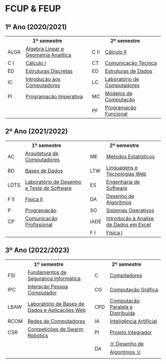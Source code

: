 # FCUP & FEUP

## 1º Ano (2020/2021)
<table>
    <tr>
        <th colspan="2">1º semestre</th>
        <th colspan="2">2º semestre</th>
    </tr> 
    <tr>
        <td>ALGA</td>
        <td><a href="https://github.com/DanielaTomas/FCUP-FEUP/tree/main/1%C2%BAano/1%C2%BAsemestre/ALGA">Álgebra Linear e Geometria Analítica</a></td>
        <td>C II</td>
        <td><a href="https://github.com/DanielaTomas/FCUP-FEUP/tree/main/1%C2%BAano/2%C2%BAsemestre/Calculo%20II">Cálculo II</a></td>
    </tr>
    <tr>
        <td>C I</td>
        <td><a href="https://github.com/DanielaTomas/FCUP-FEUP/tree/main/1%C2%BAano/1%C2%BAsemestre/C%C3%A1lculo%20I">Cálculo I</a></td>
        <td>CT</td>
        <td><a href="https://github.com/DanielaTomas/FCUP-FEUP/tree/main/1%C2%BAano/2%C2%BAsemestre/Comunica%C3%A7%C3%A3o%20T%C3%A9cnica">Comunicação Técnica</a></td>
    </tr>
    <tr>
        <td>ED</td>
        <td><a href="https://github.com/DanielaTomas/FCUP-FEUP/tree/main/1%C2%BAano/1%C2%BAsemestre/Estruturas%20Discretas">Estruturas Discretas</a></td>
        <td>ED</td>
        <td><a href="https://github.com/DanielaTomas/FCUP-FEUP/tree/main/1%C2%BAano/2%C2%BAsemestre/Estruturas%20de%20Dados">Estruturas de Dados</a></td>
    </tr>
    <tr>
        <td>IC</td>
        <td><a href="https://github.com/DanielaTomas/FCUP-FEUP/tree/main/1%C2%BAano/1%C2%BAsemestre/Introdu%C3%A7%C3%A3o%20aos%20Computadores">Introdução aos Computadores</a></td>
        <td>LC</td>
        <td><a href="https://github.com/DanielaTomas/FCUP-FEUP/tree/main/1%C2%BAano/2%C2%BAsemestre/Laborat%C3%B3rio%20de%20Computadores">Laboratório de Computadores</a></td>
    </tr>
    <tr>
        <td>PI</td>
        <td><a href="https://github.com/DanielaTomas/FCUP-FEUP/tree/main/1%C2%BAano/1%C2%BAsemestre/PI_CC1003">Programação Imperativa</a></td>
        <td>MC</td>
        <td><a href="https://github.com/DanielaTomas/FCUP-FEUP/tree/main/1%C2%BAano/2%C2%BAsemestre/Modelos%20Computa%C3%A7%C3%A3o">Modelos de Computação</a></td>
    </tr>
        <tr>
        <td></td>
        <td></td>
        <td>PF</td>
        <td><a href="https://github.com/DanielaTomas/FCUP-FEUP/tree/main/1%C2%BAano/2%C2%BAsemestre/Programa%C3%A7%C3%A3o%20Funcional">Programação Funcional</a></td>
    </tr>
</table>

## 2º Ano (2021/2022)
<table>
    <tr>
        <th colspan="2">1º semestre</th>
        <th colspan="2">2º semestre</th>
    </tr> 
    <tr>
        <td>AC</td>
        <td><a href="https://github.com/DanielaTomas/FCUP-FEUP/tree/main/2%C2%BAano/1%C2%BAsemestre/Arquitetura%20de%20Computadores">Arquitetura de Computadores</a></td>
        <td>ME</td>
        <td><a href="https://github.com/DanielaTomas/FCUP-FEUP/tree/main/2%C2%BAano/2%C2%BAsemestre/M%C3%A9todos%20Estat%C3%ADsticos">Métodos Estatísticos</a></td>
    </tr>
    <tr>
        <td>BD</td>
        <td><a href="https://github.com/DanielaTomas/FCUP-FEUP/tree/main/2%C2%BAano/1%C2%BAsemestre/Bases%20de%20Dados">Bases de Dados</a></td>
        <td>LTW</td>
        <td><a href="https://github.com/DanielaTomas/FCUP-FEUP/tree/main/2%C2%BAano/2%C2%BAsemestre/Linguagens%20e%20Tecnologias%20Web">Linguagens e Tecnologias Web</a></td>
    </tr>
    <tr>
        <td>LDTS</td>
        <td><a href="https://github.com/DanielaTomas/FCUP-FEUP/tree/main/2%C2%BAano/1%C2%BAsemestre/LDTS">Laboratório de Desenho e Teste de Software</a></td>
        <td>ES</td>
        <td><a href="https://github.com/DanielaTomas/FCUP-FEUP/tree/main/2%C2%BAano/2%C2%BAsemestre/Engenharia%20de%20Software">Engenharia de Software</a></td>
    </tr>
    <tr>
        <td>F II</td>
        <td><a href="https://github.com/DanielaTomas/FCUP-FEUP/tree/main/2%C2%BAano/1%C2%BAsemestre/F%C3%ADsica%20II">Física II</a></td>
        <td>DA</td>
        <td><a href="https://github.com/DanielaTomas/FCUP-FEUP/tree/main/2%C2%BAano/2%C2%BAsemestre/Desenho%20de%20Algoritmos">Desenho de Algoritmos</a></td>
    </tr>
    <tr>
        <td>P</td>
        <td><a href="https://github.com/DanielaTomas/FCUP-FEUP/tree/main/2%C2%BAano/1%C2%BAsemestre/Programa%C3%A7%C3%A3o">Programação</a></td>
        <td>SO</td>
        <td><a href="https://github.com/DanielaTomas/FCUP-FEUP/tree/main/2%C2%BAano/2%C2%BAsemestre/Sistemas%20Operativos">Sistemas Operativos</a></td>
    </tr>
    <tr>
        <td>CP</td>
        <td><a href="https://github.com/DanielaTomas/FCUP-FEUP/tree/main/2%C2%BAano/1%C2%BAsemestre/Comunica%C3%A7%C3%A3o%20Profissional/Documentação">Comunicação Profissional</a></td>
        <td>IADE</td>
        <td><a href="https://github.com/DanielaTomas/FCUP-FEUP/tree/main/2%C2%BAano/2%C2%BAsemestre/IADExcel">Introdução à Analise de Dados em Excel</a></td>
    </tr>
    <tr>
        <td></td>
        <td></td>
        <td>F I</td>
        <td><a href="https://github.com/DanielaTomas/FCUP-FEUP/tree/main/2%C2%BAano/2%C2%BAsemestre/F%C3%ADsica%20I">Física I</a></td>
    </tr>
</table>


## 3º Ano (2022/2023)
<table>
    <tr>
        <th colspan="2">1º semestre</th>
        <th colspan="2">2º semestre</th>
    </tr> 
    <tr>
        <td>FSI</td>
        <td><a href="https://github.com/DanielaTomas/FCUP-FEUP/tree/main/3%C2%BAano/1%C2%BAsemestre/Fundamentos%20de%20Seguran%C3%A7a%20Inform%C3%A1tica">Fundamentos de Segurança Informática</a></td>
        <td>C</td>
        <td><a href="https://github.com/DanielaTomas/FCUP-FEUP/tree/main/3%C2%BAano/2%C2%BAsemestre/Compiladores">Compiladores</a></td>
    </tr>
    <tr>
        <td>IPC</td>
        <td><a href="https://github.com/DanielaTomas/FEUP-IPC">Interação Pessoa Computador</a></td>
        <td>CG</td>
        <td><a href="https://github.com/DanielaTomas/FEUP-CGRA">Computação Gráfica</a></td>
    </tr>
    <tr>
        <td>LBAW</td>
        <td><a href="https://github.com/DanielaTomas/FEUP-LBAW">Laboratório de Bases de Dados e Aplicações Web</a></td>
        <td>CPD</td>
        <td><a href="https://github.com/DanielaTomas/FCUP-FEUP/tree/main/3%C2%BAano/2%C2%BAsemestre/Computa%C3%A7%C3%A3o%20Paralela%20e%20Distribu%C3%ADda">Computação Paralela e Distribuída</a></td>
    </tr>
    <tr>
        <td>RCOM</td>
        <td><a href="https://github.com/DanielaTomas/FCUP-FEUP/tree/main/3%C2%BAano/1%C2%BAsemestre/Redes%20de%20Computadores">Redes de Computadores</a></td>
        <td>IA</td>
        <td><a href="https://github.com/DanielaTomas/FCUP-FEUP/tree/main/3%C2%BAano/2%C2%BAsemestre/Intelig%C3%AAncia%20Artificial">Inteligência Artificial</a></td>
    </tr>
    <tr>
        <td>CSR</td>
        <td><a href="https://github.com/DanielaTomas/FCUP-FEUP/tree/main/3%C2%BAano/1%C2%BAsemestre/Competi%C3%A7%C3%B5es%20de%20Swarm%20Robotics">Competições de Swarm Robotics</a></td>
        <td>PI</td>
        <td><a href="https://github.com/DanielaTomas/FEUP-PI">Projeto Integrador</a></td>
    </tr>
        <tr>
        <td></td>
        <td></td>
        <td>DA</td>
        <td><a href="https://github.com/DanielaTomas/FCUP-FEUP/tree/main/3%C2%BAano/2%C2%BAsemestre/%E2%98%A0%EF%B8%8F%20Desenho%20de%20Algoritmos%20%E2%98%A0%EF%B8%8F">☠️ Desenho de Algoritmos ☠️</a></td>
    </tr>
</table>
